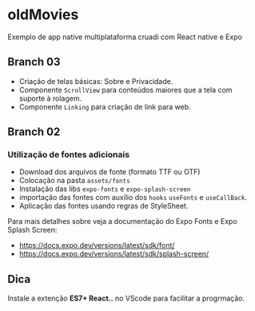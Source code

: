 # oldMovies

Exemplo de app native multiplataforma cruadi com React native e Expo

## Branch 03

- Criação de telas básicas: Sobre e Privacidade.
- Componente `ScrollView` para conteúdos maiores que a tela com suporte à rolagem.
- Componente `Linking` para criação de link para web.

## Branch 02

### Utilização de fontes adicionais

- Download dos arquivos de fonte (formato TTF ou OTF)
- Colocação na pasta `assets/fonts`
- Instalação das libs `expo-fonts` e `expo-splash-screen`
- importação das fontes com auxílio dos `hooks` `useFonts` e `useCallBack`.
- Aplicação das fontes usando regras de StyleSheet.

Para mais detalhes sobre veja a documentação do Expo Fonts e Expo Splash Screen:

- https://docs.expo.dev/versions/latest/sdk/font/
- https://docs.expo.dev/versions/latest/sdk/splash-screen/

## Dica

Instale a extenção **ES7+ React..** no VScode para facilitar a progrmação.